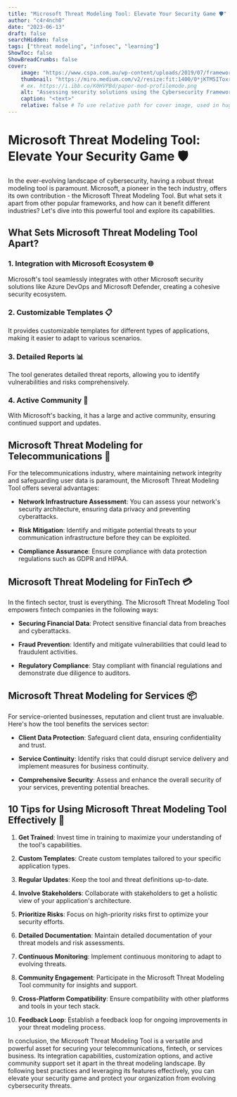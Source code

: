```yaml
---
title: "Microsoft Threat Modeling Tool: Elevate Your Security Game 🛡️"
author: "c4r4nch0"
date: "2023-06-13"
draft: false
searchHidden: false
tags: ["threat modeling", "infosec", "learning"]
ShowToc: false
ShowBreadCrumbs: false
cover:
    image: "https://www.cspa.com.au/wp-content/uploads/2019/07/framework_button_5anniversary.png"
    thumbnail: "https://miro.medium.com/v2/resize:fit:1400/0*jKTM5IToxrDlvV_b"
    # ex. https://i.ibb.co/K0HVPBd/paper-mod-profilemode.png
    alt: "Assessing security solutions using the Cybersecurity Framework"
    caption: "<text>"
    relative: false # To use relative path for cover image, used in hugo Page-bundles    
---
```


# Microsoft Threat Modeling Tool: Elevate Your Security Game 🛡️

In the ever-evolving landscape of cybersecurity, having a robust threat modeling tool is paramount. Microsoft, a pioneer in the tech industry, offers its own contribution - the Microsoft Threat Modeling Tool. But what sets it apart from other popular frameworks, and how can it benefit different industries? Let's dive into this powerful tool and explore its capabilities.

## What Sets Microsoft Threat Modeling Tool Apart?

### 1. **Integration with Microsoft Ecosystem** 🌐

   Microsoft's tool seamlessly integrates with other Microsoft security solutions like Azure DevOps and Microsoft Defender, creating a cohesive security ecosystem.

### 2. **Customizable Templates** 📋

   It provides customizable templates for different types of applications, making it easier to adapt to various scenarios.

### 3. **Detailed Reports** 📊

   The tool generates detailed threat reports, allowing you to identify vulnerabilities and risks comprehensively.

### 4. **Active Community** 👥

   With Microsoft's backing, it has a large and active community, ensuring continued support and updates.

## Microsoft Threat Modeling for Telecommunications 📡

For the telecommunications industry, where maintaining network integrity and safeguarding user data is paramount, the Microsoft Threat Modeling Tool offers several advantages:

- **Network Infrastructure Assessment**: You can assess your network's security architecture, ensuring data privacy and preventing cyberattacks.

- **Risk Mitigation**: Identify and mitigate potential threats to your communication infrastructure before they can be exploited.

- **Compliance Assurance**: Ensure compliance with data protection regulations such as GDPR and HIPAA.

## Microsoft Threat Modeling for FinTech 💳

In the fintech sector, trust is everything. The Microsoft Threat Modeling Tool empowers fintech companies in the following ways:

- **Securing Financial Data**: Protect sensitive financial data from breaches and cyberattacks.

- **Fraud Prevention**: Identify and mitigate vulnerabilities that could lead to fraudulent activities.

- **Regulatory Compliance**: Stay compliant with financial regulations and demonstrate due diligence to auditors.

## Microsoft Threat Modeling for Services 📦

For service-oriented businesses, reputation and client trust are invaluable. Here's how the tool benefits the services sector:

- **Client Data Protection**: Safeguard client data, ensuring confidentiality and trust.

- **Service Continuity**: Identify risks that could disrupt service delivery and implement measures for business continuity.

- **Comprehensive Security**: Assess and enhance the overall security of your services, preventing potential breaches.

## 10 Tips for Using Microsoft Threat Modeling Tool Effectively 🚀

1. **Get Trained**: Invest time in training to maximize your understanding of the tool's capabilities.

2. **Custom Templates**: Create custom templates tailored to your specific application types.

3. **Regular Updates**: Keep the tool and threat definitions up-to-date.

4. **Involve Stakeholders**: Collaborate with stakeholders to get a holistic view of your application's architecture.

5. **Prioritize Risks**: Focus on high-priority risks first to optimize your security efforts.

6. **Detailed Documentation**: Maintain detailed documentation of your threat models and risk assessments.

7. **Continuous Monitoring**: Implement continuous monitoring to adapt to evolving threats.

8. **Community Engagement**: Participate in the Microsoft Threat Modeling Tool community for insights and support.

9. **Cross-Platform Compatibility**: Ensure compatibility with other platforms and tools in your tech stack.

10. **Feedback Loop**: Establish a feedback loop for ongoing improvements in your threat modeling process.

In conclusion, the Microsoft Threat Modeling Tool is a versatile and powerful asset for securing your telecommunications, fintech, or services business. Its integration capabilities, customization options, and active community support set it apart in the threat modeling landscape. By following best practices and leveraging its features effectively, you can elevate your security game and protect your organization from evolving cybersecurity threats.